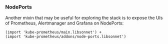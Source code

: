### NodePorts

Another mixin that may be useful for exploring the stack is to expose the UIs of Prometheus, Alertmanager and Grafana on NodePorts:

```jsonnet mdox-exec="cat examples/jsonnet-snippets/node-ports.jsonnet"
(import 'kube-prometheus/main.libsonnet') +
(import 'kube-prometheus/addons/node-ports.libsonnet')
```
